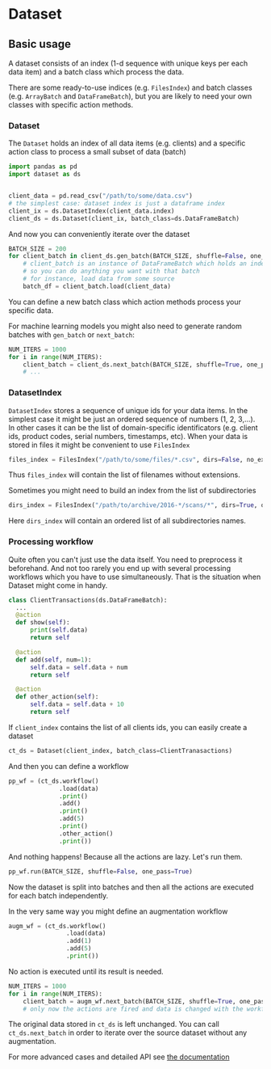 # Dataset

## Basic usage

A dataset consists of an index (1-d sequence with unique keys per each data item)
and a batch class which process the data.

There are some ready-to-use indices (e.g. `FilesIndex`) and batch classes (e.g. `ArrayBatch` and `DataFrameBatch`),
but you are likely to need your own classes with specific action methods.


### Dataset

The `Dataset` holds an index of all data items (e.g. clients) and a specific action class to process a small subset of data (batch)
```python
import pandas as pd
import dataset as ds


client_data = pd.read_csv("/path/to/some/data.csv")
# the simplest case: dataset index is just a dataframe index
client_ix = ds.DatasetIndex(client_data.index)
client_ds = ds.Dataset(client_ix, batch_class=ds.DataFrameBatch)
```

And now you can conveniently iterate over the dataset
```python
BATCH_SIZE = 200
for client_batch in client_ds.gen_batch(BATCH_SIZE, shuffle=False, one_pass=True)
    # client_batch is an instance of DataFrameBatch which holds an index of the subset of the original dataset
    # so you can do anything you want with that batch
    # for instance, load data from some source
    batch_df = client_batch.load(client_data)
```
You can define a new batch class which action methods process your specific data.

For machine learning models you might also need to generate random batches with `gen_batch` or `next_batch`:
```python
NUM_ITERS = 1000
for i in range(NUM_ITERS):
    client_batch = client_ds.next_batch(BATCH_SIZE, shuffle=True, one_pass=False)
    # ...
```


### DatasetIndex

`DatasetIndex` stores a sequence of unique ids for your data items. In the simplest case it might be just an ordered sequence of numbers (1, 2, 3,...).
In other cases it can be the list of domain-specific identificators (e.g. client ids, product codes, serial numbers, timestamps, etc).
When your data is stored in files it might be convenient to use `FilesIndex`
```python
files_index = FilesIndex("/path/to/some/files/*.csv", dirs=False, no_ext=True, order=False)
```
Thus `files_index` will contain the list of filenames without extensions.

Sometimes you might need to build an index from the list of subdirectories
```python
dirs_index = FilesIndex("/path/to/archive/2016-*/scans/*", dirs=True, order=True)
```
Here `dirs_index` will contain an ordered list of all subdirectories names.


### Processing workflow

Quite often you can't just use the data itself. You need to preprocess it beforehand. And not too rarely you end up with several processing workflows which you have to use simultaneously. That is the situation when Dataset might come in handy.

```python
class ClientTransactions(ds.DataFrameBatch):
  ...
  @action
  def show(self):
      print(self.data)
      return self

  @action
  def add(self, num=1):
      self.data = self.data + num
      return self

  @action
  def other_action(self):
      self.data = self.data + 10
      return self

```
If `client_index` contains the list of all clients ids, you can easily create a dataset
```python
ct_ds = Dataset(client_index, batch_class=ClientTranasactions)
```

And then you can define a workflow
```python
pp_wf = (ct_ds.workflow()
              .load(data)
              .print()
              .add()
              .print()
              .add(5)
              .print()
              .other_action()
              .print())
```
And nothing happens! Because all the actions are lazy.
Let's run them.
```python
pp_wf.run(BATCH_SIZE, shuffle=False, one_pass=True)
```
Now the dataset is split into batches and then all the actions are executed for each batch independently.

In the very same way you might define an augmentation workflow
```python
augm_wf = (ct_ds.workflow()
                .load(data)
                .add(1)
                .add(5)
                .print())
```
No action is executed until its result is needed.
```python
NUM_ITERS = 1000
for i in range(NUM_ITERS):
    client_batch = augm_wf.next_batch(BATCH_SIZE, shuffle=True, one_pass=False)
    # only now the actions are fired and data is changed with the workflow defined earlier
```
The original data stored in `ct_ds` is left unchanged. You can call `ct_ds.next_batch` in order to iterate over the source dataset without any augmentation.


For more advanced cases and detailed API see [the documentation](doc/index.md)
